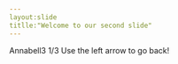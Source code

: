 ```yaml
---
layout:slide
titlle:"Welcome to our second slide"
---
```

Annabell3 1/3
Use the left arrow to go back!
